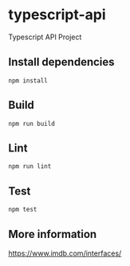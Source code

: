 # typescript-api
Typescript API Project

## Install dependencies

```
npm install
```

## Build

```
npm run build
```

## Lint

```
npm run lint
```

## Test

```
npm test
```

## More information

https://www.imdb.com/interfaces/

